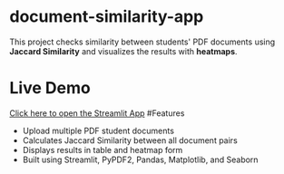 # document-similarity-app
This project checks similarity between students' PDF documents using **Jaccard Similarity** and visualizes the results with **heatmaps**.
#  Live Demo
[Click here to open the Streamlit App](https://document-similarity-app-7ag9cv8277jauxwphxghjg.streamlit.app/)
#Features
- Upload multiple PDF student documents
- Calculates Jaccard Similarity between all document pairs
- Displays results in table and heatmap form
- Built using Streamlit, PyPDF2, Pandas, Matplotlib, and Seaborn
